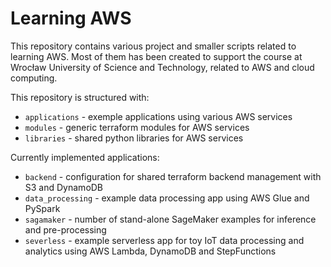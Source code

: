 # Learning AWS

This repository contains various project and smaller scripts related to learning AWS. Most of them has been created to
support the course at Wrocław University of Science and Technology, related to AWS and cloud computing.

This repository is structured with:
* `applications` - exemple applications using various AWS services
* `modules` - generic terraform modules for AWS services
* `libraries` - shared python libraries for AWS services

Currently implemented applications:
* `backend` - configuration for shared terraform backend management with S3 and DynamoDB
* `data_processing` - example data processing app using AWS Glue and PySpark
* `sagamaker` - number of stand-alone SageMaker examples for inference and pre-processing
* `severless` - example serverless app for toy IoT data processing and analytics using AWS Lambda, DynamoDB and StepFunctions
